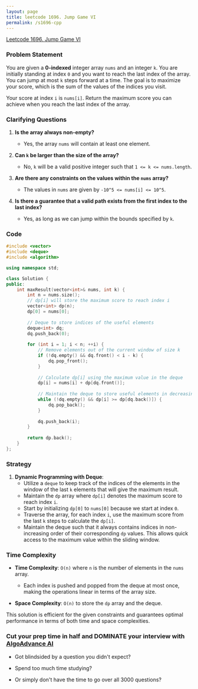 ```yaml
---
layout: page
title: leetcode 1696. Jump Game VI
permalink: /s1696-cpp
---
```

[Leetcode 1696. Jump Game VI](https://algoadvance.github.io/algoadvance/l1696)
### Problem Statement

You are given a **0-indexed** integer array `nums` and an integer `k`. You are initially standing at index `0` and you want to reach the last index of the array. You can jump at most `k` steps forward at a time. The goal is to maximize your score, which is the sum of the values of the indices you visit.

Your score at index `i` is `nums[i]`. Return the maximum score you can achieve when you reach the last index of the array.

### Clarifying Questions

1. **Is the array always non-empty?**
   - Yes, the array `nums` will contain at least one element.
   
2. **Can `k` be larger than the size of the array?**
   - No, `k` will be a valid positive integer such that `1 <= k <= nums.length`.

3. **Are there any constraints on the values within the `nums` array?**
   - The values in `nums` are given by `-10^5 <= nums[i] <= 10^5`.

4. **Is there a guarantee that a valid path exists from the first index to the last index?**
   - Yes, as long as we can jump within the bounds specified by `k`.

### Code

```cpp
#include <vector>
#include <deque>
#include <algorithm>

using namespace std;

class Solution {
public:
    int maxResult(vector<int>& nums, int k) {
        int n = nums.size();
        // dp[i] will store the maximum score to reach index i
        vector<int> dp(n);
        dp[0] = nums[0];
        
        // Deque to store indices of the useful elements
        deque<int> dq;
        dq.push_back(0);
        
        for (int i = 1; i < n; ++i) {
            // Remove elements out of the current window of size k
            if (!dq.empty() && dq.front() < i - k) {
                dq.pop_front();
            }
            
            // Calculate dp[i] using the maximum value in the deque
            dp[i] = nums[i] + dp[dq.front()];
            
            // Maintain the deque to store useful elements in decreasing order
            while (!dq.empty() && dp[i] >= dp[dq.back()]) {
                dq.pop_back();
            }
            
            dq.push_back(i);
        }
        
        return dp.back();
    }
};
```

### Strategy

1. **Dynamic Programming with Deque**:
   - Utilize a `deque` to keep track of the indices of the elements in the window of the last `k` elements that will give the maximum result.
   - Maintain the `dp` array where `dp[i]` denotes the maximum score to reach index `i`.
   - Start by initializing `dp[0]` to `nums[0]` because we start at index `0`.
   - Traverse the array, for each index `i`, use the maximum score from the last `k` steps to calculate the `dp[i]`.
   - Maintain the deque such that it always contains indices in non-increasing order of their corresponding `dp` values. This allows quick access to the maximum value within the sliding window.

### Time Complexity

- **Time Complexity**: `O(n)` where `n` is the number of elements in the `nums` array.
  - Each index is pushed and popped from the deque at most once, making the operations linear in terms of the array size.
  
- **Space Complexity**: `O(n)` to store the `dp` array and the deque.

This solution is efficient for the given constraints and guarantees optimal performance in terms of both time and space complexities.


### Cut your prep time in half and DOMINATE your interview with [AlgoAdvance AI](https://algoAdvance.com)

- Got blindsided by a question you didn't expect?

- Spend too much time studying?

- Or simply don't have the time to go over all 3000 questions?

